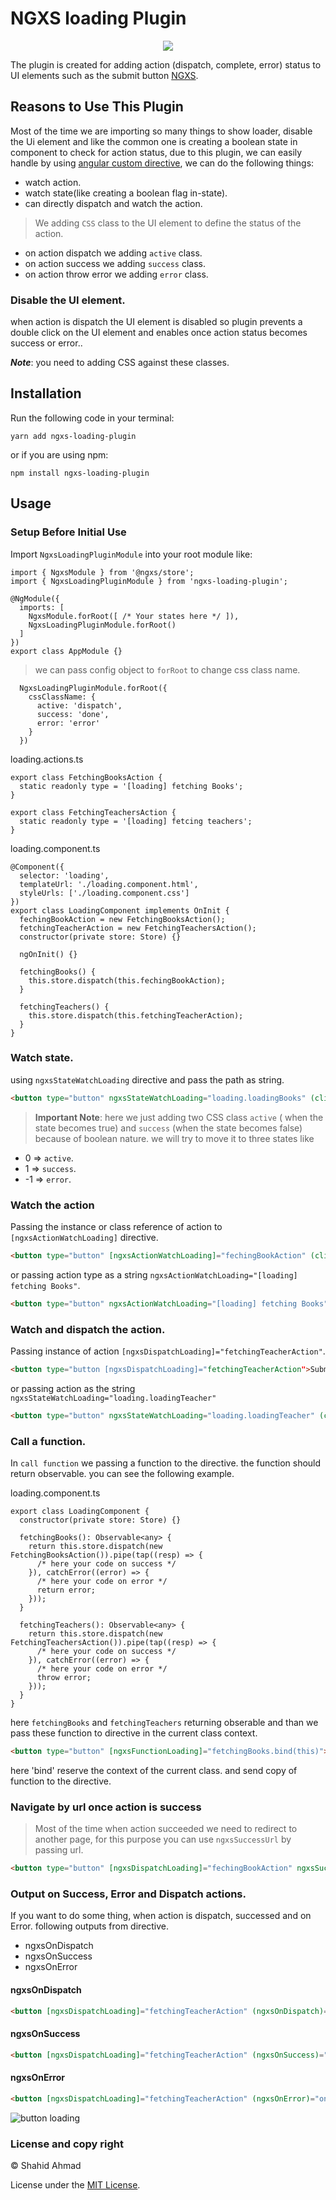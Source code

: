 # NGXS loading Plugin


<p align="center">
  <a href="https://twitter.com/__bangash"><img src="https://img.shields.io/twitter/follow/__bangash.svg?label=Follow"/></a>
</p>

The plugin is created for adding action (dispatch, complete, error) status to UI elements such as the submit button [NGXS](https://www.npmjs.com/package/@ngxs/store).


## Reasons to Use This Plugin

 Most of the time we are importing so many things to show loader, disable the Ui element and  like the common one is creating a boolean state in component 
to check for action status, due to this plugin, we can easily handle by using [angular custom directive](https://angular.io/guide/attribute-directives), we can do the following things:

- watch action.
- watch state(like creating a boolean flag in-state).
- can directly dispatch and watch the action.

>We adding `CSS` class to the UI element to define the status of the action.
 * on action dispatch we adding `active` class.
 * on action success we adding `success` class.
 * on action throw error we adding `error` class.

### Disable the UI element.
when action is dispatch the UI element is disabled so plugin prevents a double click on the UI element and enables once action status becomes success or error..

 ***Note***: you need to adding CSS against these classes.

## Installation

Run the following code in your terminal:

```
yarn add ngxs-loading-plugin
```

or if you are using npm:

```
npm install ngxs-loading-plugin
```

## Usage

### Setup Before Initial Use

Import `NgxsLoadingPluginModule` into your root module like:

```TS
import { NgxsModule } from '@ngxs/store';
import { NgxsLoadingPluginModule } from 'ngxs-loading-plugin';

@NgModule({
  imports: [
    NgxsModule.forRoot([ /* Your states here */ ]),
    NgxsLoadingPluginModule.forRoot()
  ]
})
export class AppModule {}
```
>  we can pass config object to `forRoot` to change css class name.
```TS
  NgxsLoadingPluginModule.forRoot({
    cssClassName: {
      active: 'dispatch',
      success: 'done',
      error: 'error'
    }
  })
```
loading.actions.ts
```TS
export class FetchingBooksAction {
  static readonly type = '[loading] fetching Books';
}

export class FetchingTeachersAction {
  static readonly type = '[loading] fetcing teachers';
}
```

loading.component.ts
```TS
@Component({
  selector: 'loading',
  templateUrl: './loading.component.html',
  styleUrls: ['./loading.component.css']
})
export class LoadingComponent implements OnInit {
  fechingBookAction = new FetchingBooksAction(); 
  fetchingTeacherAction = new FetchingTeachersAction();
  constructor(private store: Store) {}

  ngOnInit() {}

  fetchingBooks() {
    this.store.dispatch(this.fechingBookAction);
  }

  fetchingTeachers() {
    this.store.dispatch(this.fetchingTeacherAction);
  }
}
```

### Watch state.

using `ngxsStateWatchLoading` directive and pass the path as string.

```html
<button type="button" ngxsStateWatchLoading="loading.loadingBooks" (click)="fetchingBooks()">Submit</button>
```

> **Important Note**: here we just adding two CSS class `active` ( when the state becomes true) and `success` (when the state becomes false) because of boolean nature. we will try to move it to three states like 
* 0  => `active`.
* 1  => `success`.
* -1 => `error`.


### Watch the action

Passing the instance or class reference of action to `[ngxsActionWatchLoading]` directive.
```html
<button type="button" [ngxsActionWatchLoading]="fechingBookAction" (click)="fetchingBooks()">Submit</button>
```
or passing action type as a string `ngxsActionWatchLoading="[loading] fetching Books"`.
```html
<button type="button" ngxsActionWatchLoading="[loading] fetching Books" (click)="fetchingBooks()">Submit</button>
```

### Watch and dispatch the action.

Passing instance of action `[ngxsDispatchLoading]="fetchingTeacherAction"`.
```html
<button type="button [ngxsDispatchLoading]="fetchingTeacherAction">Submit</button>

```
or passing action as the string `ngxsStateWatchLoading="loading.loadingTeacher"`

```html
<button type="button" ngxsStateWatchLoading="loading.loadingTeacher" (click)="fetchingTeachers()">Submit</button>
```
### Call a function.
In `call function` we passing a function to the directive. the function should return observable. you can see the following example.

loading.component.ts
```TS
export class LoadingComponent {
  constructor(private store: Store) {}

  fetchingBooks(): Observable<any> {
    return this.store.dispatch(new FetchingBooksAction()).pipe(tap((resp) => {
      /* here your code on success */
    }), catchError((error) => {
      /* here your code on error */
      return error;
    }));
  }

  fetchingTeachers(): Observable<any> {
    return this.store.dispatch(new FetchingTeachersAction()).pipe(tap((resp) => {
      /* here your code on success */
    }), catchError((error) => {
      /* here your code on error */
      throw error;
    }));
  }
}
```
 here `fetchingBooks` and `fetchingTeachers` returning obserable and than we pass these function to directive in the current class context.

 ```html
<button type="button" [ngxsFunctionLoading]="fetchingBooks.bind(this)">Submit</button>
```
here 'bind' reserve the context of the current class. and send copy of function to the directive.

### Navigate by url once action is success

> Most of the time when action succeeded we need to redirect to
  another page, for this purpose you can use  `ngxsSuccessUrl` by passing url.

```html
<button type="button" [ngxsDispatchLoading]="fechingBookAction" ngxsSuccessUrl="home">Submit</button>
```
### Output on Success, Error and Dispatch actions.
If you want to do some thing, when action is dispatch, successed and on Error. following outputs from directive.
* ngxsOnDispatch
* ngxsOnSuccess
* ngxsOnError

#### ngxsOnDispatch
```HTML
<button [ngxsDispatchLoading]="fetchingTeacherAction" (ngxsOnDispatch)="onDispatch()">Submit</button>
```

#### ngxsOnSuccess
```HTML
<button [ngxsDispatchLoading]="fetchingTeacherAction" (ngxsOnSuccess)="onSuccess()">Submit</button>
```

#### ngxsOnError
```HTML
<button [ngxsDispatchLoading]="fetchingTeacherAction" (ngxsOnError)="onError()">Submit</button>
```

![button loading](./asset/actions.gif)

### License and copy right
&copy; Shahid Ahmad

License under the [MIT License](LICENSE).

